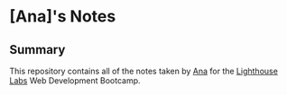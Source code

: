 # [Ana]'s Notes

## Summary
This repository contains all of the notes taken by [Ana](https://github.com/Anaaag) for the [Lighthouse Labs](https://www.lighthouselabs.ca/) Web Development Bootcamp.